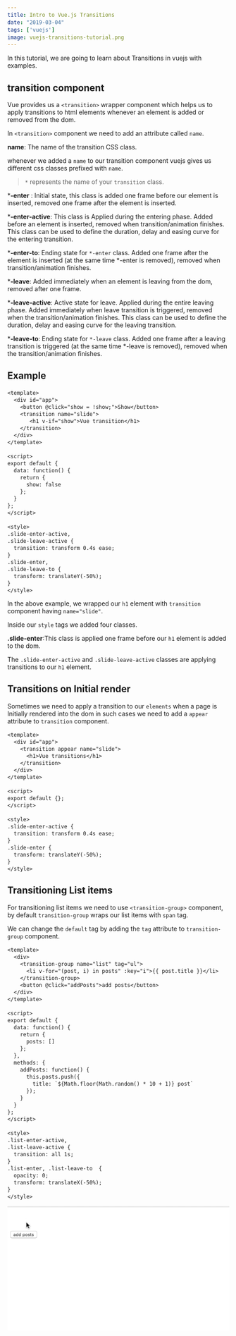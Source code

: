 ```yaml
---
title: Intro to Vue.js Transitions
date: "2019-03-04"
tags: ['vuejs']
image: vuejs-transitions-tutorial.png
---
```


In this tutorial, we are going to learn about Transitions in vuejs with examples.



## transition component

Vue provides us a `<transition>` wrapper component which helps us to apply transitions to html elements
whenever an element is added or removed from the dom.

In `<transition>` component we need to add an attribute called `name`.

**name**: The name of the transition CSS class.

whenever we added a `name` to our transition component vuejs gives us different css classes prefixed with `name`.

>`*` represents the name of your `transition` class.

***-enter** : Initial state, this class is added one frame before our element is inserted, removed one frame after the element is inserted.

***-enter-active**: This class is Applied during the entering phase. Added before an element is inserted, removed when transition/animation finishes. This class can be used to define the duration, delay and easing curve for the entering transition.

***-enter-to**: Ending state for `*-enter` class. Added one frame after the element is inserted (at the same time *-enter is removed), removed when transition/animation finishes.

***-leave**: Added immediately when an element is leaving from the dom, removed after one frame.

***-leave-active**: Active state for leave. Applied during the entire leaving phase. Added immediately when leave transition is triggered, removed when the transition/animation finishes. This class can be used to define the duration, delay and easing curve for the leaving transition.

***-leave-to**: Ending state for `*-leave` class. Added one frame after a leaving transition is triggered (at the same time *-leave is removed), removed when the transition/animation finishes.


## Example

```html{4,21-28}
<template>
  <div id="app">
    <button @click="show = !show;">Show</button>
    <transition name="slide">
       <h1 v-if="show">Vue transition</h1>
    </transition>
  </div>
</template>

<script>
export default {
  data: function() {
    return {
      show: false
    };
  }
};
</script>

<style>
.slide-enter-active,
.slide-leave-active {
  transition: transform 0.4s ease;
}
.slide-enter,
.slide-leave-to {
  transform: translateY(-50%);
}
</style>
```

In the above example, we wrapped our `h1` element with `transition` component having `name="slide"`.

Inside our `style` tags we added four classes.

**.slide-enter**:This class is applied one frame before our `h1` element is added to the dom.

The `.slide-enter-active` and `.slide-leave-active` classes are applying transitions to our `h1` element.


## Transitions on Initial render

Sometimes we need to apply a transition to our `elements` when a page is Initially rendered into the dom in such cases we need to add a `appear` attribute to `transition` component.

```html{3}:title=Example.vue
<template>
  <div id="app">
    <transition appear name="slide">
      <h1>Vue transitions</h1>
    </transition>
  </div>
</template>

<script>
export default {};
</script>

<style>
.slide-enter-active {
  transition: transform 0.4s ease;
}
.slide-enter {
  transform: translateY(-50%);
}
</style>

```


## Transitioning List items

For transitioning list items we need to use `<transition-group>` component, by default `transition-group` wraps our list items with `span` tag.

We can change the `default` tag by adding the `tag` attribute to `transition-group` component.


```html{3}:title=List.vue
<template>
  <div>
    <transition-group name="list" tag="ul">
      <li v-for="(post, i) in posts" :key="i">{{ post.title }}</li>
    </transition-group>
    <button @click="addPosts">add posts</button>
  </div>
</template>

<script>
export default {
  data: function() {
    return {
      posts: []
    };
  },
  methods: {
    addPosts: function() {
      this.posts.push({
        title: `${Math.floor(Math.random() * 10 + 1)} post`
      });
    }
  }
};
</script>

<style>
.list-enter-active,
.list-leave-active {
  transition: all 1s;
}
.list-enter, .list-leave-to  {
  opacity: 0;
  transform: translateX(-50%);
}
</style>
```

![vue-listtransitions-example](vue-listtransitions-example.gif)